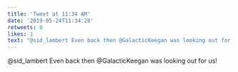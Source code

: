 ```yaml
---
title: 'Tweet at 11:34 AM'
date: '2019-05-24T11:34:28'
retweets: 0
likes: 1
text: "@sid_lambert Even back then @GalacticKeegan was looking out for us!"
---
```

@sid_lambert Even back then @GalacticKeegan was looking out for us!